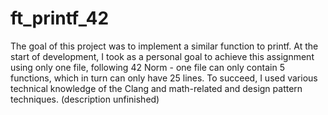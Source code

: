 # ft_printf_42

The goal of this project was to implement a similar function to printf.
At the start of development, I took as a personal goal to achieve this assignment using only one file, following 42 Norm - one file can only contain 5 functions, which in turn can only have 25 lines. To succeed, I used various technical knowledge of the Clang and math-related and design pattern techniques. (description unfinished)
